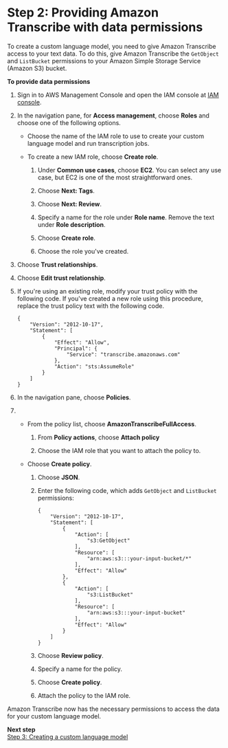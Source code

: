 # Step 2: Providing Amazon Transcribe with data permissions<a name="training-data-permissions"></a>

To create a custom language model, you need to give Amazon Transcribe access to your text data\. To do this, give Amazon Transcribe the `GetObject` and `ListBucket` permissions to your Amazon Simple Storage Service \(Amazon S3\) bucket\.

**To provide data permissions**

1. Sign in to AWS Management Console and open the IAM console at [IAM console](https://console.aws.amazon.com/iam/)\.

1. In the navigation pane, for **Access management**, choose **Roles** and choose one of the following options\.
   + Choose the name of the IAM role to use to create your custom language model and run transcription jobs\.
   + To create a new IAM role, choose **Create role**\.

     1. Under **Common use cases**, choose **EC2**\. You can select any use case, but EC2 is one of the most straightforward ones\.

     1. Choose **Next: Tags**\.

     1. Choose **Next: Review**\.

     1. Specify a name for the role under **Role name**\. Remove the text under **Role description**\.

     1. Choose **Create role**\.

     1. Choose the role you've created\.

1. Choose **Trust relationships**\.

1. Choose **Edit trust relationship**\.

1. If you're using an existing role, modify your trust policy with the following code\. If you've created a new role using this procedure, replace the trust policy text with the following code\. 

   ```
   {
       "Version": "2012-10-17",
       "Statement": [
           {
               "Effect": "Allow",
               "Principal": {
                   "Service": "transcribe.amazonaws.com"
               },
               "Action": "sts:AssumeRole"
           }
       ]
   }
   ```

1. In the navigation pane, choose **Policies**\.

1. 
   + From the policy list, choose **AmazonTranscribeFullAccess**\.

     1. From **Policy actions**, choose **Attach policy**

     1. Choose the IAM role that you want to attach the policy to\.
   + Choose **Create policy**\.

     1. Choose **JSON**\.

     1. Enter the following code, which adds `GetObject` and `ListBucket` permissions:

        ```
        {
            "Version": "2012-10-17",
            "Statement": [
                {
                    "Action": [
                        "s3:GetObject"
                    ],
                    "Resource": [
                        "arn:aws:s3:::your-input-bucket/*"
                    ],
                    "Effect": "Allow"
                },
                {
                    "Action": [
                        "s3:ListBucket"
                    ],
                    "Resource": [
                        "arn:aws:s3:::your-input-bucket"
                    ],
                    "Effect": "Allow"
                }
            ]
        }
        ```

     1. Choose **Review policy**\.

     1. Specify a name for the policy\.

     1. Choose **Create policy**\.

     1. Attach the policy to the IAM role\.

Amazon Transcribe now has the necessary permissions to access the data for your custom language model\.

**Next step**  
[Step 3: Creating a custom language model](create-custom-language-model.md)